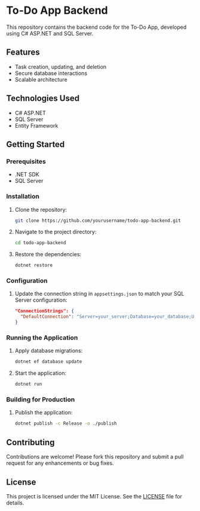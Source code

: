 # To-Do App Backend

This repository contains the backend code for the To-Do App, developed using C# ASP.NET and SQL Server.

## Features

- Task creation, updating, and deletion
- Secure database interactions
- Scalable architecture

## Technologies Used

- C# ASP.NET
- SQL Server
- Entity Framework

## Getting Started

### Prerequisites

- .NET SDK
- SQL Server

### Installation

1. Clone the repository:
    ```bash
    git clone https://github.com/yourusername/todo-app-backend.git
    ```
2. Navigate to the project directory:
    ```bash
    cd todo-app-backend
    ```
3. Restore the dependencies:
    ```bash
    dotnet restore
    ```

### Configuration

1. Update the connection string in `appsettings.json` to match your SQL Server configuration:
    ```json
    "ConnectionStrings": {
      "DefaultConnection": "Server=your_server;Database=your_database;User Id=your_user_id;Password=your_password;"
    }
    ```

### Running the Application

1. Apply database migrations:
    ```bash
    dotnet ef database update
    ```
2. Start the application:
    ```bash
    dotnet run
    ```

### Building for Production

1. Publish the application:
    ```bash
    dotnet publish -c Release -o ./publish
    ```

## Contributing

Contributions are welcome! Please fork this repository and submit a pull request for any enhancements or bug fixes.

## License

This project is licensed under the MIT License. See the [LICENSE](./LICENSE) file for details.
